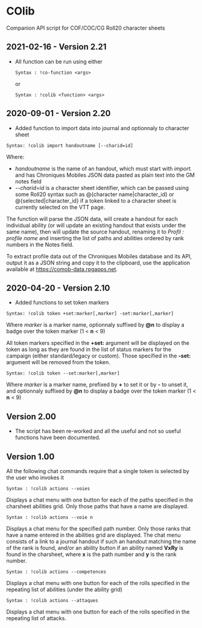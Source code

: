 # COlib

Companion API script for COF/COC/CG Roll20 character sheets

## 2021-02-16 - Version 2.21

- All function can be run using either

  ```
  Syntax : !co-function <args>
  ```

  or

  ```
  Syntax : !colib <function> <args>
  ```

## 2020-09-01 - Version 2.20

- Added function to import data into journal and optionnaly to character sheet

```
Syntax: !colib import handoutname [--charid=id]
```

Where:

- _handoutname_ is the name of an handout, which must start with _import._ and has Chroniques Mobiles JSON data pasted as plain text into the GM notes field
- _--charid=id_ is a character sheet identifier, which can be passed using some Roll20 syntax such as @{character name|character_id} or @{selected|character_id} if a token linked to a character sheet is currently selected on the VTT page.

The function will parse the JSON data, will create a handout for each individual ability (or will update an existing handout that exists under the same name), then will update the source handout, renaming it to _Profil : profile name_ and inserting the list of paths and abilities ordered by rank numbers in the Notes field.

To extract profile data out of the Chroniques Mobiles database and its API, output it as a JSON string and copy it to the clipboard, use the application available at https://comob-data.rpgapps.net.

## 2020-04-20 - Version 2.10

- Added functions to set token markers

```
Syntax: !colib token +set:marker[,marker] -set:marker[,marker]
```

Where _marker_ is a marker name, optionnaly suffixed by **@n** to display a badge over the token marker (1 < **n** < 9)

All token markers specified in the **+set:** argument will be displayed on the token as long as they are found in the list of status markers for the campaign (either standard/legacy or custom). Those specified in the **-set:** argument will be removed from the token.

```
Syntax: !colib token --set:marker[,marker]
```

Where _marker_ is a marker name, prefixed by **+** to set it or by **-** to unset it, and optionnaly suffixed by **@n** to display a badge over the token marker (1 < **n** < 9)

## Version 2.00

- The script has been re-worked and all the useful and not so useful functions have been documented.

## Version 1.00

All the following chat commands require that a single token is selected by the user who invokes it

```
Syntax : !colib actions --voies
```

Displays a chat menu with one button for each of the paths specified in the charsheet abilities grid. Only those paths that have a name are displayed.

```
Syntax : !colib actions --voie n
```

Displays a chat menu for the specified path number. Only those ranks that have a name entered in the abilities grid are displayed. The chat menu consists of a link to a journal handout if such an handout matching the name of the rank is found, and/or an ability button if an ability named **VxRy** is found in the charsheet, where **x** is the path number and **y** is the rank number.

```
Syntax : !colib actions --competences
```

Displays a chat menu with one button for each of the rolls specified in the repeating list of abilities (under the ability grid)

```
Syntax : !colib actions --attaques
```

Displays a chat menu with one button for each of the rolls specified in the repeating list of attacks.
